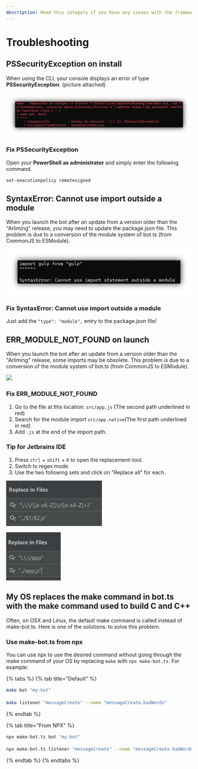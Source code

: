 ```yaml
---
description: Read this category if you have any issues with the framework or the CLI.
---
```


# Troubleshooting

## PSSecurityException on install

When using the CLI, your console displays an error of type **PSSecurityException**. (picture attached)

![](.gitbook/assets/troubleshooting.png)

### Fix PSSecurityException

Open your **PowerShell** **as administrator** and simply enter the following command.

```bash
set-executionpolicy remotesigned
```

## SyntaxError: Cannot use import outside a module

When you launch the bot after an update from a version older than the "Arliming" release, you may need to update the package.json file. This problem is due to a conversion of the module system of bot.ts (from CommonJS to ESModule).

![](.gitbook/assets/typemodule.png)

### Fix SyntaxError: Cannot use import outside a module

Just add the `"type": "module",` entry to the package.json file!

## ERR\_MODULE\_NOT\_FOUND on launch

When you launch the bot after an update from a version older than the "Arliming" release, some imports may be obsolete. This problem is due to a conversion of the module system of bot.ts (from CommonJS to ESModule).

![](.gitbook/assets/err\_module\_not\_found.png)

### Fix ERR\_MODULE\_NOT\_FOUND

1. Go to the file at this location: `src/app.js` (The second path underlined in red)
2. Search for the module import `src/app.native`(The first path underlined in red)
3. Add `.js` at the end of the import path.

### Tip for Jetbrains IDE

1. Press `ctrl` + `shift` + `R` to open the replacement-tool.
2. Switch to regex mode.
3. Use the two following sets and click on "Replace all" for each.

![Set 1: Replace all basic imports](<.gitbook/assets/image (2) (1) (2).png>)

![Set 2: Replace all app.js imports](<.gitbook/assets/image (1).png>)

## My OS replaces the make command in bot.ts with the make command used to build C and C++

Often, on OSX and Linux, the default make command is called instead of make-bot.ts. Here is one of the solutions. to solve this problem.

### Use make-bot.ts from npx

You can use npx to use the desired command without going through the make command of your OS by replacing `make` with `npx make-bot.ts`. For example:

{% tabs %}
{% tab title="Default" %}
```bash
make bot "my-bot"

make listener "messageCreate" --name "messageCreate.badWords"
```
{% endtab %}

{% tab title="From NPX" %}
```bash
npx make-bot.ts bot "my-bot"

npx make-bot.ts listener "messageCreate" --name "messageCreate.badWords"
```
{% endtab %}
{% endtabs %}
